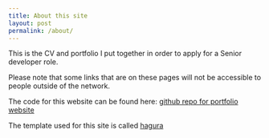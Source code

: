 ```yaml
---
title: About this site
layout: post
permalink: /about/
---
```


This is the CV and portfolio I put together in order to apply for a Senior developer role.

Please note that some links that are on these pages will not be accessible to people outside of the network.

The code for this website can be found here:
<a href="https://github.com/Pheonnexx/heather_poole">github repo for portfolio website</a>

The template used for this site is called <a href="https://github.com/sharu725/hagura">hagura</a>
